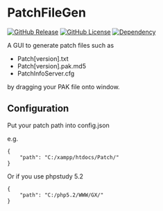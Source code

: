 # PatchFileGen

[![GitHub Release](https://img.shields.io/github/release/ExLog/PatchFileGen.svg?style=for-the-badge)](https://github.com/ExLog/PatchFileGen/releases/latest)
[![GitHub License](https://img.shields.io/badge/license-MIT-blue.svg?style=for-the-badge)](https://github.com/ExLog/PatchFileGen/blob/main/LICENSE)
[![Dependency](https://img.shields.io/github/pipenv/locked/dependency-version/ExLog/PatchFileGen/pyqt5?color=3fc74f&style=for-the-badge)](https://github.com/ExLog/PatchFileGen/blob/main/Pipfile.lock)

A GUI to generate patch files such as

- Patch[version].txt
- Patch[version].pak.md5
- PatchInfoServer.cfg

by dragging your PAK file onto window.

## Configuration

Put your patch path into config.json

e.g.

```
{
    "path": "C:/xampp/htdocs/Patch/"
}
```

Or if you use phpstudy 5.2

```
{
    "path": "C:/php5.2/WWW/GX/"
}
```

